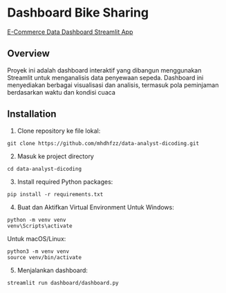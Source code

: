 # Dashboard Bike Sharing

[E-Commerce Data Dashboard Streamlit App](https://bikesharing-dashboard-fa.streamlit.app/)

## Overview
Proyek ini adalah dashboard interaktif yang dibangun menggunakan Streamlit untuk menganalisis data penyewaan sepeda. Dashboard ini menyediakan berbagai visualisasi dan analisis, termasuk pola peminjaman berdasarkan waktu dan kondisi cuaca

## Installation
1. Clone repository ke file lokal:
```
git clone https://github.com/mhdhfzz/data-analyst-dicoding.git
```
2. Masuk ke project directory
```
cd data-analyst-dicoding
```
3. Install required Python packages:
```
pip install -r requirements.txt
```
4. Buat dan Aktifkan Virtual Environment
Untuk Windows:
```
python -m venv venv
venv\Scripts\activate
```
Untuk macOS/Linux:
```
python3 -m venv venv
source venv/bin/activate
```
5. Menjalankan dashboard:
```
streamlit run dashboard/dashboard.py
```

